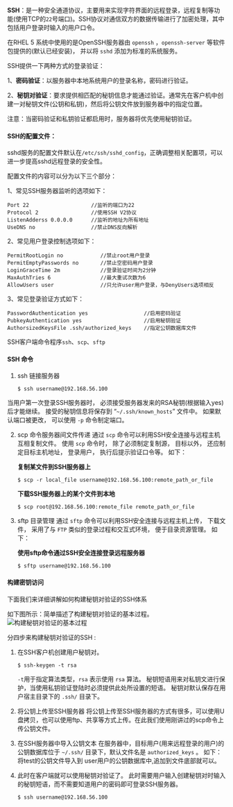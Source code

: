 **SSH**：是一种安全通道协议，主要用来实现字符界面的远程登录，远程复制等功能(使用TCP的`22`号端口)。SSH协议对通信双方的数据传输进行了加密处理，其中包括用户登录时输入的用户口令。

在RHEL 5 系统中使用的是OpenSSH服务器由 `openssh` ，`openssh-server`  等软件包提供的(默认已经安装)， 并以将 `sshd` 添加为标准的系统服务。

SSH提供一下两种方式的登录验证：

1、**密码验证**：以服务器中本地系统用户的登录名称，密码进行验证。

2、**秘钥对验证**：要求提供相匹配的秘钥信息才能通过验证。通常先在客户机中创建一对秘钥文件(公钥和私钥)，然后将公钥文件放到服务器中的指定位置。

注意：当密码验证和私钥验证都启用时，服务器将优先使用秘钥验证。

#### SSH的配置文件：

sshd服务的配置文件默认在`/etc/ssh/sshd_config`，正确调整相关配置项，可以进一步提高sshd远程登录的安全性。

配置文件的内容可以分为以下三个部分：

1、常见SSH服务器监听的选项如下：

    Port 22                    //监听的端口为22
    Protocol 2                 //使用SSH V2协议
    ListenAdderss 0.0.0.0      //监听的地址为所有地址
    UseDNS no                  //禁止DNS反向解析

2、常见用户登录控制选项如下：

    PermitRootLogin no            //禁止root用户登录
    PermitEmptyPasswords no       //禁止空密码用户登录
    LoginGraceTime 2m             //登录验证时间为2分钟
    MaxAuthTries 6                //最大重试次数为6
    AllowUsers user               //只允许user用户登录，与DenyUsers选项相反

3、常见登录验证方式如下：

    PasswordAuthentication yes                  //启用密码验证
    PubkeyAuthentication yes                    //启用秘钥验证
    AuthorsizedKeysFile .ssh/authorized_keys    //指定公钥数据库文件


SSH客户端命令程序`ssh`、`scp`、`sftp`

#### SSH 命令

1. ssh 链接服务器

    ```
    $ ssh username@192.168.56.100
    ```
当用户第一次登录SSH服务器时， 必须接受服务器发来的RSA秘钥(根据输入yes)后才能继续。 接受的秘钥信息将保存到 “`~/.ssh/known_hosts`” 文件中。 如果默认端口被更改， 可以使用 `-p` 命令制定端口。

2. scp 命令服务器间文件传递
通过 `scp` 命令可以利用SSH安全连接与远程主机互相复制文件。 使用 `scp` 命令时， 除了必须制定复制源， 目标以外， 还应制定目标主机地址， 登录用户， 执行后提示验证口令等。 如下：

    **复制某文件到SSH服务器上**
    ```
    $ scp -r local_file username@192.168.56.100:remote_path_or_file
    ```
    **下载SSH服务器上的某个文件到本地**
    ```
    $ scp root@192.168.56.100:remote_file remote_path_or_file
    ```
    
3. sftp 目录管理
通过 `sftp` 命令可以利用SSH安全连接与远程主机上传， 下载文件， 采用了与 `FTP` 类似的登录过程和交互式环境， 便于目录资源管理。 如下：

    **使用sftp命令通过SSH安全连接登录远程服务器**
    ```
    $ sftp username@192.168.56.100 
    ```
    
#### 构建密钥访问

下面我们来详细讲解如何构建秘钥对验证的SSH体系

如下图所示：简单描述了构建秘钥对验证的基本过程。
![ 构建秘钥对验证的基本过程 ][1]

分四步来构建秘钥对验证的SSH : 

1. 在SSH客户机创建用户秘钥对。

    ```
    $ ssh-keygen -t rsa
    ```
    `-t`用于指定算法类型，`rsa` 表示使用 `rsa` 算法。
    秘钥短语用来对私钥文进行保护，当使用私钥验证登陆时必须提供此处所设置的短语。
    秘钥对默认保存在用户宿主目录下的 `.ssh/` 目录下。
2. 将公钥上传至SSH服务器
    将公钥上传至SSH服务器的方式有很多，可以使用U盘拷贝，也可以使用ftp、共享等方式上传。在此我们使用刚讲过的scp命令上传公钥文件。

3. 在SSH服务器中导入公钥文本
    在服务器中，目标用户(用来远程登录的用户)的公钥数据库位于 `~/.ssh/` 目录下，默认文件名是 `authorized_keys` 。 如下：将test的公钥文件导入到 user用户的公钥数据库中,追加到文件底部就可以。

4. 此时在客户端就可以使用秘钥对验证了。
    此时需要用户输入创建秘钥对时输入的秘钥短语，而不需要知道用户的密码即可登录SSH服务器。
    ```
    $ ssh username@192.168.56.100
    ```




  [1]: http://img1.51cto.com/attachment/201307/152740419.jpg